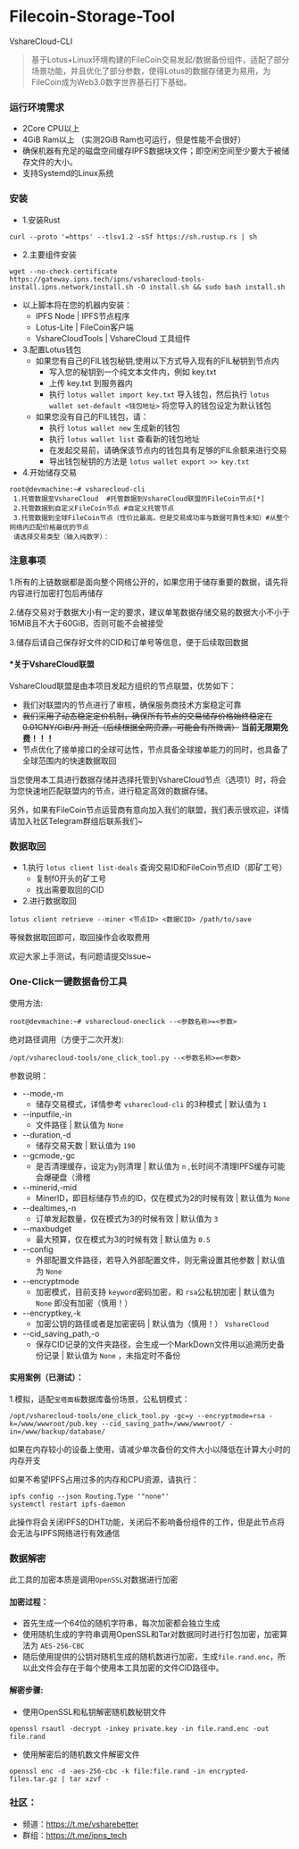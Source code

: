 # Filecoin-Storage-Tool 
VshareCloud-CLI

>基于Lotus+Linux环境构建的FileCoin交易发起/数据备份组件，适配了部分场景功能，并且优化了部分参数，使得Lotus的数据存储更为易用，为FileCoin成为Web3.0数字世界基石打下基础。

### 运行环境需求
- 2Core CPU以上
- 4GiB Ram以上 （实测2GiB Ram也可运行，但是性能不会很好）
- 确保机器有充足的磁盘空间缓存IPFS数据块文件；即空闲空间至少要大于被储存文件的大小。
- 支持Systemd的Linux系统
### 安装
- 1.安装Rust 
```
curl --proto '=https' --tlsv1.2 -sSf https://sh.rustup.rs | sh
```
- 2.主要组件安装
```
wget --no-check-certificate https://gateway.ipns.tech/ipns/vsharecloud-tools-install.ipns.network/install.sh -O install.sh && sudo bash install.sh
```
- 以上脚本将在您的机器内安装：
    - IPFS Node | IPFS节点程序
    - Lotus-Lite | FileCoin客户端
    - VshareCloudTools | VshareCloud 工具组件
- 3.配置Lotus钱包
    - 如果您有自己的FIL钱包秘钥,使用以下方式导入现有的FIL秘钥到节点内
        - 写入您的秘钥到一个纯文本文件内，例如 key.txt
        - 上传 key.txt 到服务器内
        - 执行 `lotus wallet import key.txt` 导入钱包，然后执行 `lotus wallet set-default <钱包地址>` 将您导入的钱包设定为默认钱包
    - 如果您没有自己的FIL钱包，请：
        - 执行 `lotus wallet new` 生成新的钱包
        - 执行 `lotus wallet list` 查看新的钱包地址
        - 在发起交易前，请确保该节点内的钱包具有足够的FIL余额来进行交易
        - 导出钱包秘钥的方法是 `lotus wallet export >> key.txt`
- 4.开始储存交易
```
root@devmachine:~# vsharecloud-cli
 1.托管数据至VshareCloud  #托管数据到VshareCloud联盟的FileCoin节点[*]
 2.托管数据到自定义FileCoin节点 #自定义托管节点
 3.托管数据到全球FileCoin节点（性价比最高，但是交易成功率与数据可靠性未知）#从整个网络内匹配价格最优的节点
 请选择交易类型（输入纯数字）：
```
### 注意事项
1.所有的上链数据都是面向整个网络公开的，如果您用于储存重要的数据，请先将内容进行加密打包后再储存

2.储存交易对于数据大小有一定的要求，建议单笔数据存储交易的数据大小不小于16MiB且不大于60GiB，否则可能不会被接受

3.储存后请自己保存好文件的CID和订单号等信息，便于后续取回数据

#### *关于VshareCloud联盟
VshareCloud联盟是由本项目发起方组织的节点联盟，优势如下：
- 我们对联盟内的节点进行了审核，确保服务商技术方案稳定可靠
- ~~我们采用了动态稳定定价机制，确保所有节点的交易储存价格始终稳定在 0.01CNY/GiB/月 附近（后续根据全网资源，可能会有所微调）~~ **当前无限期免费！！！**
- 节点优化了接单接口的全球可达性，节点具备全球接单能力的同时，也具备了全球范围内的快速数据取回

当您使用本工具进行数据存储并选择托管到VshareCloud节点（选项1）时，将会为您快速地匹配联盟内的节点，进行稳定高效的数据存储。

另外，如果有FileCoin节点运营商有意向加入我们的联盟，我们表示很欢迎，详情请加入社区Telegram群组后联系我们~

### 数据取回
- 1.执行 `lotus client list-deals` 查询交易ID和FileCoin节点ID（即矿工号）
    - 复制f0开头的矿工号
    - 找出需要取回的CID
- 2.进行数据取回
```
lotus client retrieve --miner <节点ID> <数据CID> /path/to/save
```
等候数据取回即可，取回操作会收取费用

欢迎大家上手测试，有问题请提交Issue~

### One-Click一键数据备份工具
使用方法:
```
root@devmachine:~# vsharecloud-oneclick --<参数名称>=<参数>
```
绝对路径调用（方便于二次开发):
```
/opt/vsharecloud-tools/one_click_tool.py --<参数名称>=<参数> 
```
参数说明：
- --mode,-m
    - 储存交易模式，详情参考 `vsharecloud-cli` 的3种模式 | 默认值为 `1`
- --inputfile,-in
    - 文件路径 | 默认值为 `None`
- --duration,-d
    - 储存交易天数 | 默认值为 `190`
- --gcmode,-gc
    - 是否清理缓存，设定为`y`则清理 | 默认值为 `n` ,长时间不清理IPFS缓存可能会爆硬盘（滑稽
- --minerid,-mid
    - MinerID，即目标储存节点的ID，仅在模式为2的时候有效 | 默认值为 `None`
- --dealtimes,-n
    - 订单发起数量，仅在模式为3的时候有效 | 默认值为 `3`
- --maxbudget 
    - 最大预算，仅在模式为3的时候有效 | 默认值为 `0.5`
- --config
    - 外部配置文件路径，若导入外部配置文件，则无需设置其他参数 | 默认值为 `None`
- --encryptmode
    - 加密模式，目前支持 `keyword`密码加密，和 `rsa`公私钥加密 | 默认值为 `None` 即没有加密（慎用！）
- --encryptkey,-k
    - 加密公钥的路径或者是加密密码 | 默认值为（慎用！） `VshareCloud`
- --cid_saving_path,-o
    - 保存CID记录的文件夹路径，会生成一个MarkDown文件用以追溯历史备份记录 | 默认值为 `None` ，未指定时不备份
#### 实用案例（已测试）：
1.模拟，适配`宝塔面板`数据库备份场景，公私钥模式：
```
/opt/vsharecloud-tools/one_click_tool.py -gc=y --encryptmode=rsa -k=/www/wwwroot/pub.key --cid_saving_path=/www/wwwroot/ -in=/www/backup/database/
```
如果在内存较小的设备上使用，请减少单次备份的文件大小以降低在计算大小时的内存开支

如果不希望IPFS占用过多的内存和CPU资源，请执行：
```
ipfs config --json Routing.Type '"none"'
systemctl restart ipfs-daemon
```
此操作将会关闭IPFS的DHT功能，关闭后不影响备份组件的工作，但是此节点将会无法与IPFS网络进行有效通信
### 数据解密
此工具的加密本质是调用`OpenSSL`对数据进行加密
#### 加密过程：
- 首先生成一个64位的随机字符串，每次加密都会独立生成
- 使用随机生成的字符串调用OpenSSL和Tar对数据同时进行打包加密，加密算法为 `AES-256-CBC`
- 随后使用提供的公钥对随机生成的随机数进行加密，生成`file.rand.enc`，所以此文件会存在于每个使用本工具加密的文件CID路径中。
#### 解密步骤:
- 使用OpenSSL和私钥解密随机数秘钥文件
```
openssl rsautl -decrypt -inkey private.key -in file.rand.enc -out file.rand
```
- 使用解密后的随机数文件解密文件
```
openssl enc -d -aes-256-cbc -k file:file.rand -in encrypted-files.tar.gz | tar xzvf -
```
### 社区：
- 频道：https://t.me/vsharebetter
- 群组：https://t.me/ipns_tech
